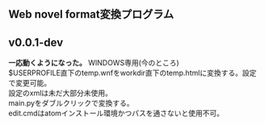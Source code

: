 ## Web novel format変換プログラム

v0.0.1-dev<br>
------
**一応動くようになった。**
WINDOWS専用(今のところ)<br>
$USERPROFILE直下のtemp.wnfをworkdir直下のtemp.htmlに変換する。設定で変更可能。<br>
設定のxmlは未だ大部分未使用。<br>
main.pyをダブルクリックで変換する。<br>
edit.cmdはatomインストール環境かつパスを通さないと使用不可。<br>
